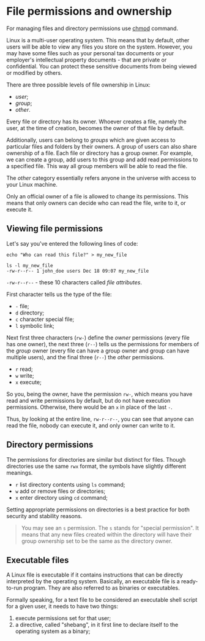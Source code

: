 # File permissions and ownership

For managing files and directory permissions use [chmod](terminal/commands/chmod.md)
command.

Linux is a multi-user operating system. This means that by default, other users will be
able to view any files you store on the system. However, you may have some files such as
your personal tax documents or your employer's intellectual property documents - that
are private or confidential. You can protect these sensitive documents from being viewed
or modified by others.

There are three possible levels of file ownership in Linux:

- *user*;
- *group*;
- *other*.

Every file or directory has its owner. Whoever creates a file, namely the user, at the
time of creation, becomes the owner of that file by default.

Additionally, users can belong to *groups* which are given access to particular files
and folders by their owners. A group of users can also share ownership of a file. Each
file or directory has a group owner. For example, we can create a group, add users to
this group and add read permissions to a specified file. This way all group members will
be able to read the file.

The *other* category essentially refers anyone in the universe with access to your Linux
machine.

Only an official owner of a file is allowed to change its permissions. This means that
only owners can decide who can read the file, write to it, or execute it.

## Viewing file permissions

Let's say you've entered the following lines of code:

```shell
echo "Who can read this file?" > my_new_file

ls -l my_new_file
-rw-r--r-- 1 john_doe users Dec 18 09:07 my_new_file
```

`-rw-r--r--` - these 10 characters called *file attributes*.

First character tells us the type of the file:

* `-` file;
* `d` directory;
* `c` character special file;
* `l` symbolic link;

Next first three characters (`rw-`) define the *owner* permissions (every file has one
owner), the next three (`r--`) tells us the permissions for members of the *group*
owner (every file can have a group owner and group can have multiple users), and the
final three (`r--`) the *other* permissions.

- `r` read;
- `w` write;
- `x` execute;

So you, being the owner, have the permission `rw-`, which means you have read and write
permissions by default, but do not have execution permissions. Otherwise, there would be
an `x` in place of the last `-`.

Thus, by looking at the entire line, `rw-r--r--`, you can see that anyone can read the
file, nobody can execute it, and only owner can write to it.

## Directory permissions

The permissions for directories are similar but distinct for files. Though directories
use the same `rwx` format, the symbols have slightly different meanings.

- `r` list directory contents using `ls` command;
- `w` add or remove files or directories;
- `x` enter directory using `cd` command;

Setting appropriate permissions on directories is a best practice for both security and
stability reasons.

> You may see an `s` permission. The `s` stands for "special permission". It means that
> any new files created within the directory will have their group ownership set to be
> the same as the directory owner.

## Executable files

A Linux file is executable if it contains instructions that can be directly interpreted
by the operating system. Basically, an executable file is a ready-to-run program. They
are also referred to as binaries or executables.

Formally speaking, for a text file to be considered an executable shell script for a
given user, it needs to have two things:

1. execute permissions set for that user;
2. a directive, called "shebang", in it first line to declare itself to the operating
system as a binary;
